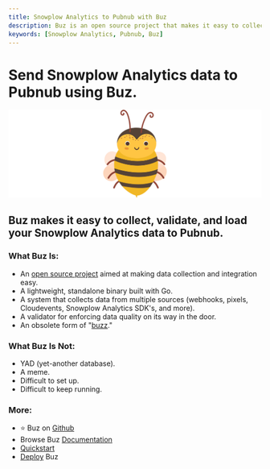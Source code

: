 ```yaml
---
title: Snowplow Analytics to Pubnub with Buz
description: Buz is an open source project that makes it easy to collect, validate, and load Snowplow Analytics data to Pubnub.
keywords: [Snowplow Analytics, Pubnub, Buz]
---
```


# Send Snowplow Analytics data to Pubnub using Buz.

![buzz](../../../static/img/buzz.png)


## Buz makes it easy to collect, validate, and load your Snowplow Analytics data to Pubnub.


### What Buz Is:

- An [open source project](https://github.com/silverton-io/buz) aimed at making data collection and integration easy.
- A lightweight, standalone binary built with Go.
- A system that collects data from multiple sources (webhooks, pixels, Cloudevents, Snowplow Analytics SDK's, and more).
- A validator for enforcing data quality on its way in the door.
- An obsolete form of "[buzz](https://www.merriam-webster.com/dictionary/buzz)."


### What Buz Is Not:

- YAD (yet-another database).
- A meme.
- Difficult to set up.
- Difficult to keep running.


### More:
- ⭐ Buz on [Github](https://github.com/silverton-io/buz)
- Browse Buz [Documentation](/)
- [Quickstart](/examples/quickstart)
- [Deploy](category/deploying-buz) Buz
